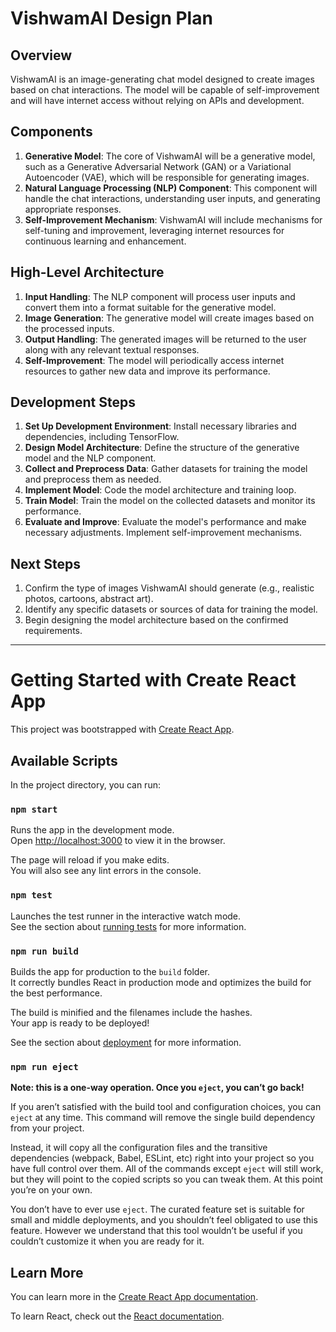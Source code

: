 # VishwamAI Design Plan

## Overview
VishwamAI is an image-generating chat model designed to create images based on chat interactions. The model will be capable of self-improvement and will have internet access without relying on APIs and development.

## Components
1. **Generative Model**: The core of VishwamAI will be a generative model, such as a Generative Adversarial Network (GAN) or a Variational Autoencoder (VAE), which will be responsible for generating images.
2. **Natural Language Processing (NLP) Component**: This component will handle the chat interactions, understanding user inputs, and generating appropriate responses.
3. **Self-Improvement Mechanism**: VishwamAI will include mechanisms for self-tuning and improvement, leveraging internet resources for continuous learning and enhancement.

## High-Level Architecture
1. **Input Handling**: The NLP component will process user inputs and convert them into a format suitable for the generative model.
2. **Image Generation**: The generative model will create images based on the processed inputs.
3. **Output Handling**: The generated images will be returned to the user along with any relevant textual responses.
4. **Self-Improvement**: The model will periodically access internet resources to gather new data and improve its performance.

## Development Steps
1. **Set Up Development Environment**: Install necessary libraries and dependencies, including TensorFlow.
2. **Design Model Architecture**: Define the structure of the generative model and the NLP component.
3. **Collect and Preprocess Data**: Gather datasets for training the model and preprocess them as needed.
4. **Implement Model**: Code the model architecture and training loop.
5. **Train Model**: Train the model on the collected datasets and monitor its performance.
6. **Evaluate and Improve**: Evaluate the model's performance and make necessary adjustments. Implement self-improvement mechanisms.

## Next Steps
1. Confirm the type of images VishwamAI should generate (e.g., realistic photos, cartoons, abstract art).
2. Identify any specific datasets or sources of data for training the model.
3. Begin designing the model architecture based on the confirmed requirements.

---

# Getting Started with Create React App

This project was bootstrapped with [Create React App](https://github.com/facebook/create-react-app).

## Available Scripts

In the project directory, you can run:

### `npm start`

Runs the app in the development mode.\
Open [http://localhost:3000](http://localhost:3000) to view it in the browser.

The page will reload if you make edits.\
You will also see any lint errors in the console.

### `npm test`

Launches the test runner in the interactive watch mode.\
See the section about [running tests](https://facebook.github.io/create-react-app/docs/running-tests) for more information.

### `npm run build`

Builds the app for production to the `build` folder.\
It correctly bundles React in production mode and optimizes the build for the best performance.

The build is minified and the filenames include the hashes.\
Your app is ready to be deployed!

See the section about [deployment](https://facebook.github.io/create-react-app/docs/deployment) for more information.

### `npm run eject`

**Note: this is a one-way operation. Once you `eject`, you can’t go back!**

If you aren’t satisfied with the build tool and configuration choices, you can `eject` at any time. This command will remove the single build dependency from your project.

Instead, it will copy all the configuration files and the transitive dependencies (webpack, Babel, ESLint, etc) right into your project so you have full control over them. All of the commands except `eject` will still work, but they will point to the copied scripts so you can tweak them. At this point you’re on your own.

You don’t have to ever use `eject`. The curated feature set is suitable for small and middle deployments, and you shouldn’t feel obligated to use this feature. However we understand that this tool wouldn’t be useful if you couldn’t customize it when you are ready for it.

## Learn More

You can learn more in the [Create React App documentation](https://facebook.github.io/create-react-app/docs/getting-started).

To learn React, check out the [React documentation](https://reactjs.org/).

<!-- Trivial change to trigger CI workflow -->
<!-- Another trivial change to trigger CI workflow -->
<!-- Yet another trivial change to trigger CI workflow -->
<!-- Adding a new trivial change to trigger CI workflow -->
<!-- Adding another trivial change to trigger CI workflow -->
<!-- Adding yet another trivial change to trigger CI workflow -->
<!-- Adding one more trivial change to trigger CI workflow -->
<!-- Adding an additional trivial change to trigger CI workflow -->
<!-- Adding a further trivial change to trigger CI workflow -->
